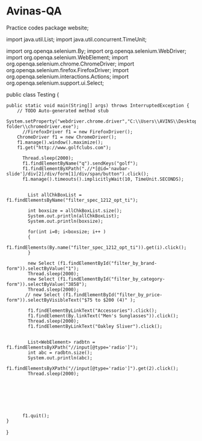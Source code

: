 # Avinas-QA
Practice codes
package website;

import java.util.List;
import java.util.concurrent.TimeUnit;

import org.openqa.selenium.By;
import org.openqa.selenium.WebDriver;
import org.openqa.selenium.WebElement;
import org.openqa.selenium.chrome.ChromeDriver;
import org.openqa.selenium.firefox.FirefoxDriver;
import org.openqa.selenium.interactions.Actions;
import org.openqa.selenium.support.ui.Select;


public class Testing {

	public static void main(String[] args) throws InterruptedException {
		// TODO Auto-generated method stub

	System.setProperty("webdriver.chrome.driver","C:\\Users\\AVINS\\Desktop\\New folder\\chromedriver.exe");	
		  //FirefoxDriver f1 = new FirefoxDriver();
		ChromeDriver f1 = new ChromeDriver();
		f1.manage().window().maximize();
		f1.get("http://www.golfclubs.com");
		 
		  Thread.sleep(2000);
		  f1.findElementByName("q").sendKeys("golf");
		  f1.findElementByXPath(".//*[@id='navbar-slide']/div[2]/div/form[1]/div/span/button").click();
	      f1.manage().timeouts().implicitlyWait(10, TimeUnit.SECONDS);
	      
	    
	        List allChkBoxList = f1.findElementsByName("filter_spec_1212_opt_ti");
	    
	        int boxsize = allChkBoxList.size();
	        System.out.println(allChkBoxList);
	        System.out.println(boxsize);
	        
	        for(int i=0; i<boxsize; i++ )
	        {
	        	f1.findElements(By.name("filter_spec_1212_opt_ti")).get(i).click();
	        }
	        
	        new Select (f1.findElementById("filter_by_brand-form")).selectByValue("1");
	        Thread.sleep(2000);
	        new Select (f1.findElementById("filter_by_category-form")).selectByValue("3858");
	        Thread.sleep(2000);
	       // new Select (f1.findElementById("filter_by_price-form")).selectByVisibleText("$75 to $200 (4)" );
	        
	        f1.findElementByLinkText("Accessories").click();
	        f1.findElement(By.linkText("Men's Sunglasses")).click();
	        Thread.sleep(2000);
	        f1.findElementByLinkText("Oakley Sliver").click();
	
	        
	        List<WebElement> radbtn = f1.findElementsByXPath("//input[@type='radio']");
	        int abc = radbtn.size();
	        System.out.println(abc); 	   
	        f1.findElementsByXPath("//input[@type='radio']").get(2).click();
	        Thread.sleep(2000);
	    	   
	    	   
	    	   
	    	   
	    	   
	    	   
	        
	      f1.quit();  
	}

}
